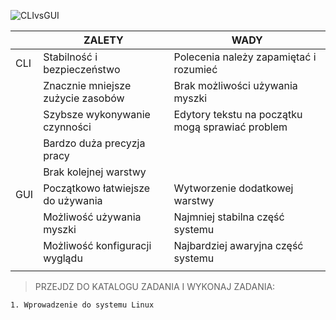 ![CLIvsGUI](1_08_1_clivsgui.png)

|     | ZALETY                            | WADY                                             |
| --- | --------------------------------- | ------------------------------------------------ |
| CLI | Stabilność i bezpieczeństwo       | Polecenia należy zapamiętać i rozumieć           |
|     | Znacznie mniejsze zużycie zasobów | Brak możliwości używania myszki                  |
|     | Szybsze wykonywanie czynności     | Edytory tekstu na początku mogą sprawiać problem |
|     | Bardzo duża precyzja pracy        |                                                  |
|     | Brak kolejnej warstwy             |                                                  |
| GUI | Początkowo łatwiejsze do używania | Wytworzenie dodatkowej warstwy                   |
|     | Możliwość używania myszki         | Najmniej stabilna część systemu                  |
|     | Możliwość konfiguracji wyglądu    | Najbardziej awaryjna część systemu               |
|     |                                   |                                                  |


>PRZEJDZ DO KATALOGU ZADANIA I WYKONAJ ZADANIA:

```
1. Wprowadzenie do systemu Linux
```
